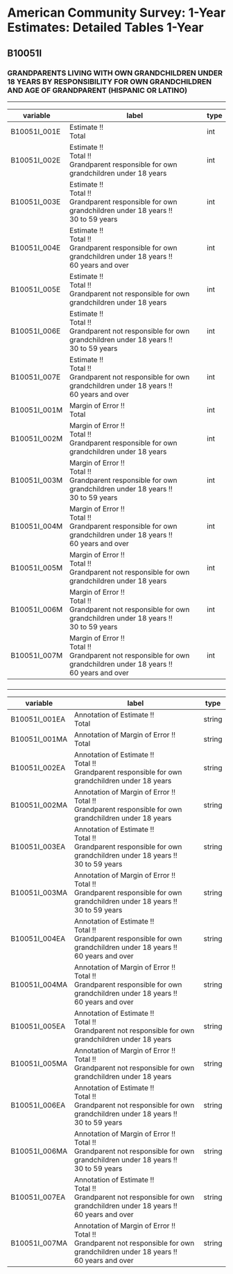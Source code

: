 # American Community Survey: 1-Year Estimates: Detailed Tables 1-Year

## B10051I

### GRANDPARENTS LIVING WITH OWN GRANDCHILDREN UNDER 18 YEARS BY RESPONSIBILITY FOR OWN GRANDCHILDREN AND AGE OF GRANDPARENT (HISPANIC OR LATINO)

___

| variable | label | type |
| ----- | ----- | ----- |
| B10051I_001E | Estimate !!<br>Total | int |
| B10051I_002E | Estimate !!<br>Total !!<br>Grandparent responsible for own grandchildren under 18 years | int |
| B10051I_003E | Estimate !!<br>Total !!<br>Grandparent responsible for own grandchildren under 18 years !!<br>30 to 59 years | int |
| B10051I_004E | Estimate !!<br>Total !!<br>Grandparent responsible for own grandchildren under 18 years !!<br>60 years and over | int |
| B10051I_005E | Estimate !!<br>Total !!<br>Grandparent not responsible for own grandchildren under 18 years | int |
| B10051I_006E | Estimate !!<br>Total !!<br>Grandparent not responsible for own grandchildren under 18 years !!<br>30 to 59 years | int |
| B10051I_007E | Estimate !!<br>Total !!<br>Grandparent not responsible for own grandchildren under 18 years !!<br>60 years and over | int |
| B10051I_001M | Margin of Error !!<br>Total | int |
| B10051I_002M | Margin of Error !!<br>Total !!<br>Grandparent responsible for own grandchildren under 18 years | int |
| B10051I_003M | Margin of Error !!<br>Total !!<br>Grandparent responsible for own grandchildren under 18 years !!<br>30 to 59 years | int |
| B10051I_004M | Margin of Error !!<br>Total !!<br>Grandparent responsible for own grandchildren under 18 years !!<br>60 years and over | int |
| B10051I_005M | Margin of Error !!<br>Total !!<br>Grandparent not responsible for own grandchildren under 18 years | int |
| B10051I_006M | Margin of Error !!<br>Total !!<br>Grandparent not responsible for own grandchildren under 18 years !!<br>30 to 59 years | int |
| B10051I_007M | Margin of Error !!<br>Total !!<br>Grandparent not responsible for own grandchildren under 18 years !!<br>60 years and over | int |
### 

___

| variable | label | type |
| ----- | ----- | ----- |
| B10051I_001EA | Annotation of Estimate !!<br>Total | string |
| B10051I_001MA | Annotation of Margin of Error !!<br>Total | string |
| B10051I_002EA | Annotation of Estimate !!<br>Total !!<br>Grandparent responsible for own grandchildren under 18 years | string |
| B10051I_002MA | Annotation of Margin of Error !!<br>Total !!<br>Grandparent responsible for own grandchildren under 18 years | string |
| B10051I_003EA | Annotation of Estimate !!<br>Total !!<br>Grandparent responsible for own grandchildren under 18 years !!<br>30 to 59 years | string |
| B10051I_003MA | Annotation of Margin of Error !!<br>Total !!<br>Grandparent responsible for own grandchildren under 18 years !!<br>30 to 59 years | string |
| B10051I_004EA | Annotation of Estimate !!<br>Total !!<br>Grandparent responsible for own grandchildren under 18 years !!<br>60 years and over | string |
| B10051I_004MA | Annotation of Margin of Error !!<br>Total !!<br>Grandparent responsible for own grandchildren under 18 years !!<br>60 years and over | string |
| B10051I_005EA | Annotation of Estimate !!<br>Total !!<br>Grandparent not responsible for own grandchildren under 18 years | string |
| B10051I_005MA | Annotation of Margin of Error !!<br>Total !!<br>Grandparent not responsible for own grandchildren under 18 years | string |
| B10051I_006EA | Annotation of Estimate !!<br>Total !!<br>Grandparent not responsible for own grandchildren under 18 years !!<br>30 to 59 years | string |
| B10051I_006MA | Annotation of Margin of Error !!<br>Total !!<br>Grandparent not responsible for own grandchildren under 18 years !!<br>30 to 59 years | string |
| B10051I_007EA | Annotation of Estimate !!<br>Total !!<br>Grandparent not responsible for own grandchildren under 18 years !!<br>60 years and over | string |
| B10051I_007MA | Annotation of Margin of Error !!<br>Total !!<br>Grandparent not responsible for own grandchildren under 18 years !!<br>60 years and over | string |

